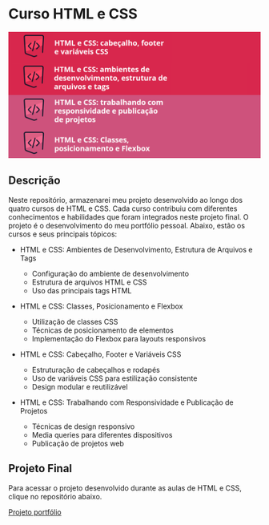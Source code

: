 # Curso HTML e CSS
<p align="center">
<img 
    src="./midia-readme/capa-readme-alura.png"
    width="700"  
/>
</p>

## Descrição
Neste repositório, armazenarei meu projeto desenvolvido ao longo dos quatro cursos de HTML e CSS. Cada curso contribuiu com diferentes conhecimentos e habilidades que foram integrados neste projeto final. O projeto é o desenvolvimento do meu portfólio pessoal. Abaixo, estão os cursos e seus principais tópicos:

- HTML e CSS: Ambientes de Desenvolvimento, Estrutura de Arquivos e Tags

  - Configuração do ambiente de desenvolvimento
  - Estrutura de arquivos HTML e CSS
  - Uso das principais tags HTML

- HTML e CSS: Classes, Posicionamento e Flexbox

  - Utilização de classes CSS
  - Técnicas de posicionamento de elementos
  - Implementação do Flexbox para layouts responsivos

- HTML e CSS: Cabeçalho, Footer e Variáveis CSS

  - Estruturação de cabeçalhos e rodapés
  - Uso de variáveis CSS para estilização consistente
  - Design modular e reutilizável
  
- HTML e CSS: Trabalhando com Responsividade e Publicação de Projetos

  - Técnicas de design responsivo
  - Media queries para diferentes dispositivos
  - Publicação de projetos web

## Projeto Final
Para acessar o projeto desenvolvido durante as aulas de HTML e CSS, clique no repositório abaixo.

<a href="https://github.com/SergioSinhoca/iniciante-programacao-next-education/tree/main/html-css/portfolio"
title="View repository">Projeto portfólio</a>
